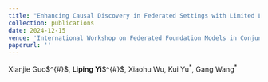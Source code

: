 ```yaml
--- 
title: "Enhancing Causal Discovery in Federated Settings with Limited Local Samples" 
collection: publications 
date: 2024-12-15
venue: 'International Workshop on Federated Foundation Models in Conjunction with NeurIPS 2024 (FL@FM-NeurIPS'24)' 
paperurl: '' 
--- 
```

Xianjie Guo$^{#}$, **Liping Yi**$^{#}$, Xiaohu Wu, Kui Yu$^{\ast}$, Gang Wang$^{\ast}$
